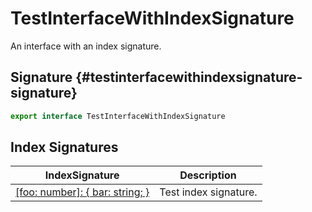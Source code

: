 # TestInterfaceWithIndexSignature

An interface with an index signature.

## Signature {#testinterfacewithindexsignature-signature}

```typescript
export interface TestInterfaceWithIndexSignature
```

## Index Signatures


|  IndexSignature | Description |
|  --- | --- |
|  [[foo: number]: { bar: string; }](docs/simple-suite-test/testinterfacewithindexsignature-_indexer_-indexsignature) | Test index signature. |

